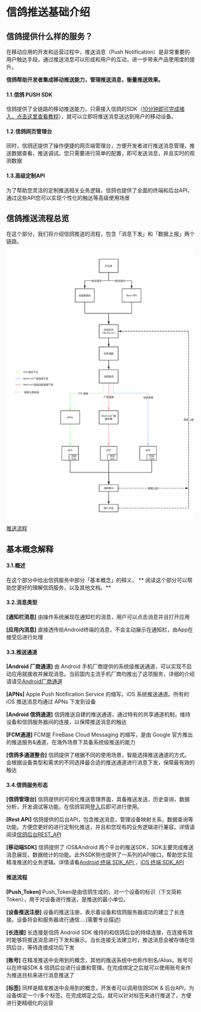 # 信鸽推送基础介绍

## 信鸽提供什么样的服务？

在移动应用的开发和运营过程中，推送消息（Push Notification）是非常重要的用户触达手段，通过推送消息可以形成和用户的互动，进一步带来产品使用度的提升。

**信鸽帮助开发者集成移动推送能力，管理推送消息，衡量推送效果。**

#### 1.1.信鸽 PUSH SDK

信鸽提供了全链路的移动推送能力，只需接入信鸽的SDK（[10分钟即可完成接入，点击这里查看教程](http://docs.developer.qq.com/xg/android_access.html)），就可以立即将推送消息送达到用户的移动设备。

#### 1.2.信鸽网页管理台

同时，信鸽还提供了操作便捷的网页端管理台，方便开发者进行推送消息管理，推送数据查看，推送调试。您只需要进行简单的配置，即可发送消息，并且实时的观测数据

#### 1.3.高级定制API

为了帮助您灵活的定制推送相关业务逻辑，信鸽也提供了全面的终端和后台API，通过这些API您可以实现个性化的触达等高级使用场景


## 信鸽推送流程总览

在这个部分，我们将介绍信鸽推送的流程，包含「消息下发」和「数据上报」两个链路。

![](/assets/信鸽服务流程总览.png)

<a href=#推送流程>推送流程</a>

## 基本概念解释

#### 3.1.概述

在这个部分中给出信鸽服务中部分「基本概念」的释义， ** 阅读这个部分可以帮助您更好的理解信鸽服务，以及其他文档。** 

#### 3.2.消息类型

**[通知栏消息]**
由操作系统展现在通知栏的消息，用户可以点击消息并且打开应用

**[应用内消息]**
直接透传给Android终端的消息，不会主动展示在通知栏，由App在接受后进行处理

#### 3.3.推送通道

**[Android 厂商通道]**
由 Android 手机厂商提供的系统级推送通道，可以实现不启动应用就接收并展现消息。当前国内主流手机厂商均推出了这项服务，详细的介绍请请见[Android厂商通道](http://docs.developer.qq.com/xg/android_access/huawei_push.html)

**[APNs]**
Apple Push Notification Service 的缩写，iOS 系统推送通道。所有的 iOS 推送消息均通过 APNs 下发到设备

**[Android 信鸽通道]**
信鸽推送自建的推送通道，通过特有的共享通道机制，维持设备和信鸽服务器间的连接，以保障推送消息的触达

**[FCM通道]**
FCM是 FireBase Cloud Messaging 的缩写，是由 Google 官方推出的推送服务&通道，在海外场景下具备系统级推送的能力

**[信鸽多通道整合]**
信鸽提供了根据不同的使用场景，智能选择推送通道的方式。会根据设备类型和需求的不同选择最合适的推送通道进行消息下发，保障最有效的触达


#### 3.4.信鸽服务形态

**[信鸽管理台]**
信鸽提供的可视化推送管理界面，具备推送发送，历史查询，数据分析，开发调试等功能。在信鸽官网[登入]()后即可进行使用。

**[Rest API]**
信鸽提供的后台API，包含推送消息，管理设备映射关系，数据查询等功能。方便您更好的进行定制化推送，并且和您现有的业务逻辑进行兼容。详情请阅读[信鸽后台REST_API](http://docs.developer.qq.com/xg/server_api/rest.html)

**[移动端SDK]**
信鸽提供了 iOS&Android 两个平台的推送SDK，SDK主要完成推送消息展现，数据统计的功能。此外SDK侧也提供了一系列的API接口，帮助您实现精准推送的业务逻辑。详情请看[Android 终端 SDK_API ](http://docs.developer.qq.com/xg/android_access/api.html)，[iOS 终端 SDK_API](http://docs.developer.qq.com/xg/ios_access/ios-sdk-api-jie-kou-wen-dang.html)


#### 推送流程

**[Push_Token]**
Push_Token是由信鸽生成的，对一个设备的标识（下文简称Token），用于对设备进行推送，是推送的最小单位。

**[设备推送注册]**
设备的推送注册，表示着设备和信鸽服务器成功的建立了长连接。设备将会和服务器进行通信....(需要专业描述)

**[长连接]**
长连接是信鸽 Android SDK 维持的和信鸽后台的持续连接，在连接有效时能够将推送消息进行下发和展示。当长连接无法建立时，推送消息会被存储在信鸽后台，等待连接成功后下发

**[账号]**
在精准推送中会用到的概念，其他的推送系统中也称作别名/Alias。账号可以在终端SDK & 信鸽后台进行设置和管理。在完成绑定之后就可以使用账号来作为推送目标来进行消息推送了

**[标签]**
同样是精准推送中会用到的概念，开发者可以调用信鸽SDK & 后台API，为设备绑定一个/多个标签。在完成绑定之后，就可以针对标签来进行推送了，方便进行更精细化的运营


